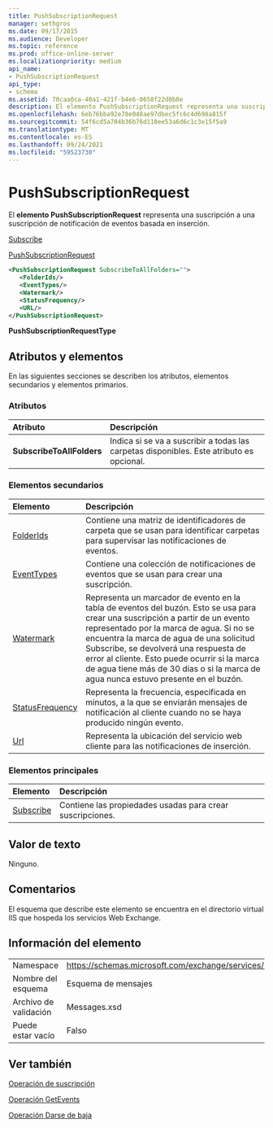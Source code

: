 ```yaml
---
title: PushSubscriptionRequest
manager: sethgros
ms.date: 09/17/2015
ms.audience: Developer
ms.topic: reference
ms.prod: office-online-server
ms.localizationpriority: medium
api_name:
- PushSubscriptionRequest
api_type:
- schema
ms.assetid: 70caa0ca-40a1-421f-b4e6-0658f22d0b8e
description: El elemento PushSubscriptionRequest representa una suscripción a una suscripción de notificación de eventos basada en inserción.
ms.openlocfilehash: 6eb76bba92e78e048ae97dbec5fc6c4d698a815f
ms.sourcegitcommit: 54f6cd5a704b36b76d110ee53a6d6c1c3e15f5a9
ms.translationtype: MT
ms.contentlocale: es-ES
ms.lasthandoff: 09/24/2021
ms.locfileid: "59523730"
---
```

# <a name="pushsubscriptionrequest"></a>PushSubscriptionRequest

El **elemento PushSubscriptionRequest** representa una suscripción a una suscripción de notificación de eventos basada en inserción. 
  
[Subscribe](subscribe.md)
  
[PushSubscriptionRequest](pushsubscriptionrequest.md)
  
```XML
<PushSubscriptionRequest SubscribeToAllFolders="">
   <FolderIds/>
   <EventTypes/>
   <Watermark/>
   <StatusFrequency/>
   <URL/>
</PushSubscriptionRequest>
```

 **PushSubscriptionRequestType**
## <a name="attributes-and-elements"></a>Atributos y elementos

En las siguientes secciones se describen los atributos, elementos secundarios y elementos primarios.
  
### <a name="attributes"></a>Atributos

|**Atributo**|**Descripción**|
|:-----|:-----|
|**SubscribeToAllFolders** <br/> |Indica si se va a suscribir a todas las carpetas disponibles. Este atributo es opcional.  <br/> |
   
### <a name="child-elements"></a>Elementos secundarios

|**Elemento**|**Descripción**|
|:-----|:-----|
|[FolderIds](folderids.md) <br/> |Contiene una matriz de identificadores de carpeta que se usan para identificar carpetas para supervisar las notificaciones de eventos.  <br/> |
|[EventTypes](eventtypes.md) <br/> |Contiene una colección de notificaciones de eventos que se usan para crear una suscripción.  <br/> |
|[Watermark](watermark.md) <br/> |Representa un marcador de evento en la tabla de eventos del buzón. Esto se usa para crear una suscripción a partir de un evento representado por la marca de agua. Si no se encuentra la marca de agua de una solicitud Subscribe, se devolverá una respuesta de error al cliente. Esto puede ocurrir si la marca de agua tiene más de 30 días o si la marca de agua nunca estuvo presente en el buzón.  <br/> |
|[StatusFrequency](statusfrequency.md) <br/> |Representa la frecuencia, especificada en minutos, a la que se enviarán mensajes de notificación al cliente cuando no se haya producido ningún evento.  <br/> |
|[Url ](url-ex15websvcsotherref.md) <br/> |Representa la ubicación del servicio web cliente para las notificaciones de inserción.  <br/> |
   
### <a name="parent-elements"></a>Elementos principales

|**Elemento**|**Descripción**|
|:-----|:-----|
|[Subscribe](subscribe.md) <br/> |Contiene las propiedades usadas para crear suscripciones.  <br/> |
   
## <a name="text-value"></a>Valor de texto

Ninguno.
  
## <a name="remarks"></a>Comentarios

El esquema que describe este elemento se encuentra en el directorio virtual IIS que hospeda los servicios Web Exchange.
  
## <a name="element-information"></a>Información del elemento

|||
|:-----|:-----|
|Namespace  <br/> |https://schemas.microsoft.com/exchange/services/2006/messages  <br/> |
|Nombre del esquema  <br/> |Esquema de mensajes  <br/> |
|Archivo de validación  <br/> |Messages.xsd  <br/> |
|Puede estar vacío  <br/> |Falso  <br/> |
   
## <a name="see-also"></a>Ver también



[Operación de suscripción](subscribe-operation.md)
  
[Operación GetEvents](getevents-operation.md)
  
[Operación Darse de baja](unsubscribe-operation.md)

